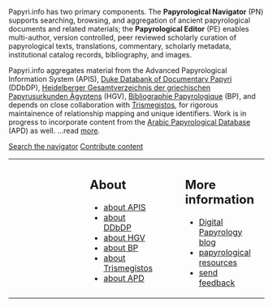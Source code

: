<span class="papyriDotInfo">Papyri.info</span> has two primary components. The **Papyrological Navigator** (PN) supports searching, browsing, and aggregation of ancient papyrological documents and related materials; the **Papyrological Editor** (PE) enables multi-author, version controlled, peer reviewed scholarly curation of papyrological texts, translations, commentary, scholarly metadata, institutional catalog records, bibliography, and images. 

Papyri.info aggregates material from the Advanced Papyrological Information System 
(APIS), [Duke Databank of Documentary Papyri](ddbdp) (DDbDP), [Heidelberger Gesamtverzeichnis der griechischen Papyrusurkunden Ägyptens](http://www.rzuser.uni-heidelberg.de/~gv0/) (HGV), [Bibliographie Papyrologique](http://www.ulb.ac.be/philo/cpeg/bp.htm) (BP), and depends on close collaboration with  [Trismegistos](http://www.trismegistos.org/), for rigorous maintainence of relationship mapping and unique identifiers. Work is in progress to incorporate content from the [Arabic Papyrological Database](http://orientw.uzh.ch:8080/apd/project.jsp) (APD) as well. ...read [more](docs/about).


<div id="search"> 
  <a href="/search" id="searchbutton">Search the navigator</a>
  <a href="/editor" id="editorbutton">Contribute content</a>
</div>

<table width="100%">
  <tr>
    <td width="50%" valign="top" style="padding-left:10em;padding-right:2em;"><h2>About</h2>
    <ul class="about">
      <li><a href="http://www.columbia.edu/cu/lweb/projects/digital/apis/about.html" title="learn about the Advanced Papyrological Information System">about APIS</a></li>
      <li><a href="/ddbdp" title="learn about the Duke Databank of Documentary Papyri">about DDbDP</a></li>
      <li><a href="http://www.rzuser.uni-heidelberg.de/%7Egv0/" title="learn about the Heidelberger Gesamtverzeichnis der griechischen Papyrusurkunden Ägyptens">about HGV</a></li>
      <li><a href="http://www.ulb.ac.be/philo/cpeg/bp.htm" title="learn about the Bibliographie Papyrologique">about BP</a></li>
      <li><a href="http://www.trismegistos.org/" title="learn about the Trismegistos project">about Trismegistos</a></li>
      <li><a href="http://www.ori.uzh.ch/apd" title="learn about the Arabic Papyrological Database">about APD</a></li>
    </ul></td>
    <td width="50%" valign="top" style="padding-left:2em;padding-right:10em;"><h2>More information</h2>
    <ul class="about">
      <li><a href="http://digitalpapyrology.blogspot.com/">Digital Papyrology blog</a></li> 
      <li><a href="resources.html">papyrological resources</a></li>
      <li><a href="feedback.html">send feedback</a></li>
    </ul></td>
  </tr>
</table>
